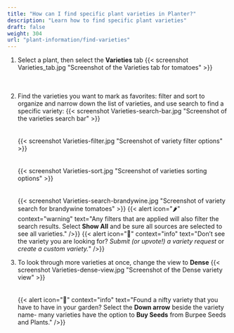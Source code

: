 ```yaml
---
title: "How can I find specific plant varieties in Planter?"
description: "Learn how to find specific plant varieties"
draft: false
weight: 304
url: "plant-information/find-varieties"
---
```


1. Select a plant, then select the **Varieties** tab
{{< screenshot Varieties_tab.jpg "Screenshot of the Varieties tab for tomatoes" >}}<br /><br /><br />

2. Find the varieties you want to mark as favorites: filter and sort to organize and narrow down the list of varieties, and use search to find a specific variety:
{{< screenshot Varieties-search-bar.jpg "Screenshot of the varieties search bar" >}}<br /><br /><br />
{{< screenshot Varieties-filter.jpg "Screenshot of variety filter options" >}}<br /><br /><br />
{{< screenshot Varieties-sort.jpg "Screenshot of varieties sorting options" >}}<br /><br /><br />
{{< screenshot Varieties-search-brandywine.jpg "Screenshot of variety search for brandywine tomatoes" >}}
{{< alert icon="🌶️" context="warning" text="Any filters that are applied will also filter the search results. Select **Show All** and be sure all sources are selected to see all varieties." />}}
{{< alert icon="🥬" context="info" text="Don’t see the variety you are looking for? *Submit (or upvote!) a variety request* or *create a custom variety.*" />}}

3. To look through more varieties at once, change the view to **Dense**
{{< screenshot Varieties-dense-view.jpg "Screenshot of the Dense variety view" >}}<br /><br /><br />
{{< alert icon="🍅" context="info" text="Found a nifty variety that you have to have in your garden? Select the **Down arrow** beside the variety name- many varieties have the option to **Buy Seeds** from Burpee Seeds and Plants." />}}

